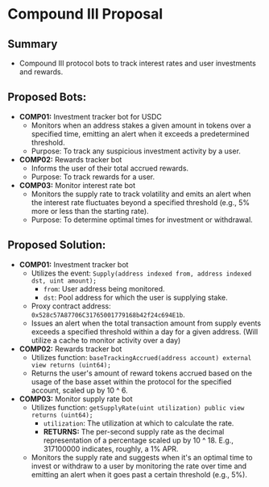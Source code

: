 # Compound III Proposal

## Summary
- Compound III protocol bots to track interest rates and user investments and rewards.

## Proposed Bots:
- **COMP01:** Investment tracker bot for USDC
  - Monitors when an address stakes a given amount in tokens over a specified time, emitting an alert when it exceeds a predetermined threshold.
  - Purpose: To track any suspicious investment activity by a user.
- **COMP02:** Rewards tracker bot
  - Informs the user of their total accrued rewards.
  - Purpose: To track rewards for a user.
- **COMP03:** Monitor interest rate bot
  - Monitors the supply rate to track volatility and emits an alert when the interest rate fluctuates beyond a specified threshold (e.g., 5% more or less than the starting rate).
  - Purpose: To determine optimal times for investment or withdrawal.

## Proposed Solution:
- **COMP01:** Investment tracker bot
  - Utilizes the event: `Supply(address indexed from, address indexed dst, uint amount);`
    - `from`: User address being monitored.
    - `dst`: Pool address for which the user is supplying stake.
  - Proxy contract address: `0x528c57A87706C31765001779168b42f24c694E1b`.
  - Issues an alert when the total transaction amount from supply events exceeds a specified threshold within a day for a given address. (Will utilize a cache to monitor activity over a day)
- **COMP02:** Rewards tracker bot
  - Utilizes function: `baseTrackingAccrued(address account) external view returns (uint64);`
  - Returns the user's amount of reward tokens accrued based on the usage of the base asset within the protocol for the specified account, scaled up by 10 ^ 6.
- **COMP03:** Monitor supply rate bot
  - Utilizes function: `getSupplyRate(uint utilization) public view returns (uint64);`
    - `utilization`: The utilization at which to calculate the rate.
    - **RETURNS:** The per-second supply rate as the decimal representation of a percentage scaled up by 10 ^ 18. E.g., 317100000 indicates, roughly, a 1% APR.
  - Monitors the supply rate and suggests when it's an optimal time to invest or withdraw to a user by monitoring the rate over time and emitting an alert when it goes past a certain threshold (e.g., 5%).
